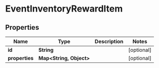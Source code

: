 

# EventInventoryRewardItem


## Properties

| Name | Type | Description | Notes |
|------------ | ------------- | ------------- | -------------|
|**id** | **String** |  |  [optional] |
|**properties** | **Map&lt;String, Object&gt;** |  |  [optional] |



